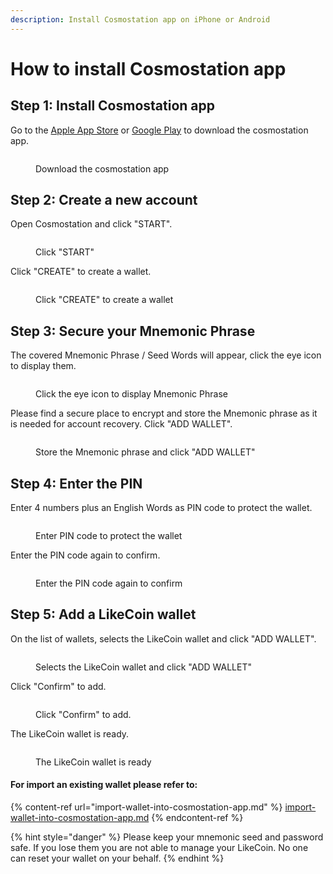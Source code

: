 ```yaml
---
description: Install Cosmostation app on iPhone or Android
---
```


# How to install Cosmostation app

## Step 1: Install Cosmostation app

Go to the [Apple App Store](https://apps.apple.com/us/app/cosmostation/id1459830339) or [Google Play](https://play.google.com/store/apps/details?id=wannabit.io.cosmostaion\&hl=en\_US\&gl=US) to download the cosmostation app.

<figure><img src="../../../.gitbook/assets/Cosmostation mobile import wallet 1.png" alt=""><figcaption><p>Download the cosmostation app</p></figcaption></figure>

## Step 2: Create a new account

Open Cosmostation and click "START".

<figure><img src="../../../.gitbook/assets/Cosmostation mobile import wallet 2.png" alt=""><figcaption><p>Click "START"</p></figcaption></figure>

Click "CREATE" to create a wallet.

<figure><img src="../../../.gitbook/assets/Cosmostation mobile create wallet 3.png" alt=""><figcaption><p>Click "CREATE" to create a wallet</p></figcaption></figure>

## Step 3: Secure your Mnemonic Phrase

The covered Mnemonic Phrase / Seed Words will appear, click the eye icon to display them.

<figure><img src="../../../.gitbook/assets/Cosmostation mobile create wallet 4.jpg" alt=""><figcaption><p> Click the eye icon to display Mnemonic Phrase</p></figcaption></figure>

Please find a secure place to encrypt and store the Mnemonic phrase as it is needed for account recovery. Click "ADD WALLET".

<figure><img src="../../../.gitbook/assets/Cosmostation mobile create wallet 5.jpg" alt=""><figcaption><p>Store the Mnemonic phrase and click "ADD WALLET"</p></figcaption></figure>

## Step 4: Enter the PIN

Enter 4 numbers plus an English Words as PIN code to protect the wallet.

<figure><img src="../../../.gitbook/assets/Cosmostation mobile create wallet 6.png" alt=""><figcaption><p>Enter PIN code to protect the wallet</p></figcaption></figure>

Enter the PIN code again to confirm.

<figure><img src="../../../.gitbook/assets/Cosmostation mobile create wallet 7.png" alt=""><figcaption><p>Enter the PIN code again to confirm</p></figcaption></figure>

## Step 5: Add a LikeCoin wallet

On the list of wallets, selects the LikeCoin wallet and click "ADD WALLET".

<figure><img src="../../../.gitbook/assets/Cosmostation mobile create wallet 8.png" alt=""><figcaption><p>Selects the LikeCoin wallet and click "ADD WALLET"</p></figcaption></figure>

Click "Confirm" to add.

<figure><img src="../../../.gitbook/assets/Cosmostation mobile create wallet 9.png" alt=""><figcaption><p>Click "Confirm" to add.</p></figcaption></figure>

The LikeCoin wallet is ready.

<figure><img src="../../../.gitbook/assets/Cosmostation mobile create wallet 10.png" alt=""><figcaption><p>The LikeCoin wallet is ready</p></figcaption></figure>

#### For import an existing wallet please refer to:

{% content-ref url="import-wallet-into-cosmostation-app.md" %}
[import-wallet-into-cosmostation-app.md](import-wallet-into-cosmostation-app.md)
{% endcontent-ref %}

{% hint style="danger" %}
Please keep your mnemonic seed and password safe. If you lose them you are not able to manage your LikeCoin. No one can reset your wallet on your behalf.
{% endhint %}
